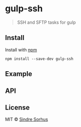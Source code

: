 # gulp-ssh

> SSH and SFTP tasks for gulp


## Install

Install with [npm](https://npmjs.org/package/gulp-ssh)

```
npm install --save-dev gulp-ssh
```


## Example

## API

## License

MIT © [Sindre Sorhus](http://sindresorhus.com)
